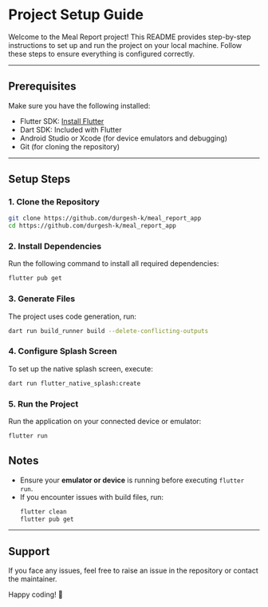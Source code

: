 # **Project Setup Guide**

Welcome to the Meal Report project! This README provides step-by-step instructions to set up and run the project on your local machine. Follow these steps to ensure everything is configured correctly.

---

## **Prerequisites**
Make sure you have the following installed:
- Flutter SDK: [Install Flutter](https://docs.flutter.dev/get-started/install)
- Dart SDK: Included with Flutter
- Android Studio or Xcode (for device emulators and debugging)
- Git (for cloning the repository)

---

## **Setup Steps**

### 1. **Clone the Repository**
```bash
git clone https://github.com/durgesh-k/meal_report_app
cd https://github.com/durgesh-k/meal_report_app
```

### 2. **Install Dependencies**
Run the following command to install all required dependencies:
```bash
flutter pub get
```

### 3. **Generate Files**
The project uses code generation, run:
```bash
dart run build_runner build --delete-conflicting-outputs
```

### 4. **Configure Splash Screen**
To set up the native splash screen, execute:
```bash
dart run flutter_native_splash:create
```

### 5. **Run the Project**
Run the application on your connected device or emulator:
```bash
flutter run
```

## **Notes**
- Ensure your **emulator or device** is running before executing `flutter run`.  
- If you encounter issues with build files, run:
  ```bash
  flutter clean
  flutter pub get
  ```

---

## **Support**
If you face any issues, feel free to raise an issue in the repository or contact the maintainer.

Happy coding! 🚀
